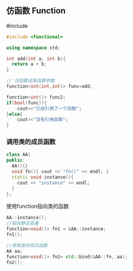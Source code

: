 ## 仿函数 Function

#include <functional>

```cpp
#include <functional>

using namespace std;

int add(int a, int b){
  return a + b;
}

// 仿函数结束函数参数
function<int(int,int)> func=add;

function<int()> func2;
if(bool(func)){
    cout<<"已经引用了一个函数";
}else{
    cout<<"没有引用函数";
}
```

### 调用类的成员函数

```cpp
class AA{
public:
  AA(){}
  void fn(){ cout << "fn()" << endl; }
  static void instance(){
	cout << "instance" << endl;
  }
};
```

使用function指向类的函数

```cpp
AA::instance();
//指向静态变量
function<void()> fn1 = &AA::instance;
fn1();

//调用类的成员函数
AA aa;
function<void()> fn2= std::bind(&AA::fn, aa);
fn2();
```

